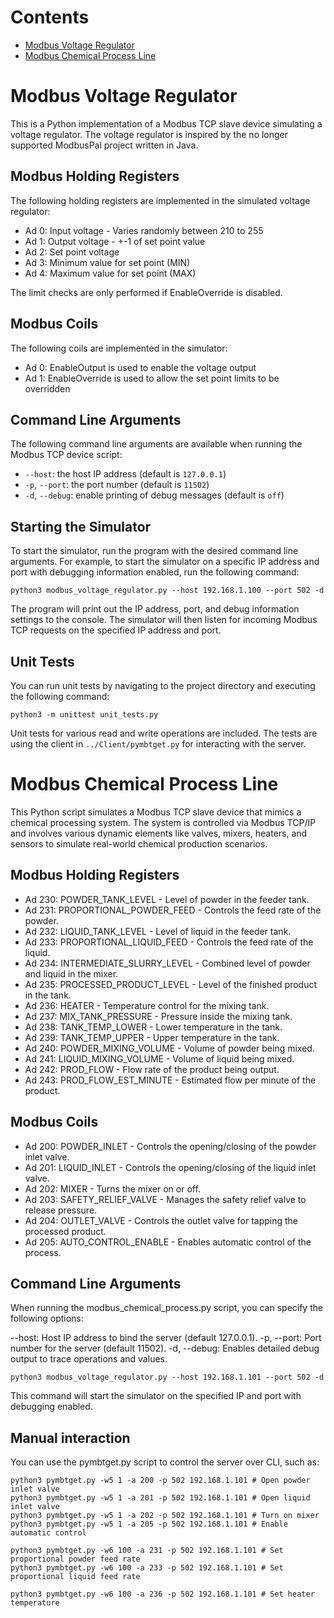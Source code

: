 # Contents
- [Modbus Voltage Regulator](#modbus-voltage-regulator)
- [Modbus Chemical Process Line](#modbus-chemical-process-line)


# Modbus Voltage Regulator

This is a Python implementation of a Modbus TCP slave device simulating a voltage regulator. The voltage regulator is inspired by the no longer supported ModbusPal project written in Java.

## Modbus Holding Registers
The following holding registers are implemented in the simulated voltage regulator:

- Ad 0: Input voltage - Varies randomly between 210 to 255
- Ad 1: Output voltage - +-1 of set point value
- Ad 2: Set point voltage
- Ad 3: Minimum value for set point (MIN)
- Ad 4: Maximum value for set point (MAX)

The limit checks are only performed if EnableOverride is disabled.

## Modbus Coils
The following coils are implemented in the simulator:

- Ad 0: EnableOutput is used to enable the voltage output
- Ad 1: EnableOverride is used to allow the set point limits to be overridden

## Command Line Arguments

The following command line arguments are available when running the Modbus TCP device script:

* `--host`: the host IP address (default is `127.0.0.1`)
* `-p`, `--port`: the port number (default is `11502`)
* `-d`, `--debug`: enable printing of debug messages (default is `off`)

## Starting the Simulator

To start the simulator, run the program with the desired command line arguments. For example, to start the simulator on a specific IP address and port with debugging information enabled, run the following command:

``python3 modbus_voltage_regulator.py --host 192.168.1.100 --port 502 -d``

The program will print out the IP address, port, and debug information settings to the console. The simulator will then listen for incoming Modbus TCP requests on the specified IP address and port.

## Unit Tests

You can run unit tests by navigating to the project directory and executing the following command:

```shell
python3 -m unittest unit_tests.py
```

Unit tests for various read and write operations are included. The tests are using the client in `../Client/pymbtget.py` for interacting with the server.

# Modbus Chemical Process Line

This Python script simulates a Modbus TCP slave device that mimics a chemical processing system. The system is controlled via Modbus TCP/IP and involves various dynamic elements like valves, mixers, heaters, and sensors to simulate real-world chemical production scenarios.

## Modbus Holding Registers
- Ad 230: POWDER_TANK_LEVEL - Level of powder in the feeder tank.
- Ad 231: PROPORTIONAL_POWDER_FEED - Controls the feed rate of the powder.
- Ad 232: LIQUID_TANK_LEVEL - Level of liquid in the feeder tank.
- Ad 233: PROPORTIONAL_LIQUID_FEED - Controls the feed rate of the liquid.
- Ad 234: INTERMEDIATE_SLURRY_LEVEL - Combined level of powder and liquid in the mixer.
- Ad 235: PROCESSED_PRODUCT_LEVEL - Level of the finished product in the tank.
- Ad 236: HEATER - Temperature control for the mixing tank.
- Ad 237: MIX_TANK_PRESSURE - Pressure inside the mixing tank.
- Ad 238: TANK_TEMP_LOWER - Lower temperature in the tank.
- Ad 239: TANK_TEMP_UPPER - Upper temperature in the tank.
- Ad 240: POWDER_MIXING_VOLUME - Volume of powder being mixed.
- Ad 241: LIQUID_MIXING_VOLUME - Volume of liquid being mixed.
- Ad 242: PROD_FLOW - Flow rate of the product being output.
- Ad 243: PROD_FLOW_EST_MINUTE - Estimated flow per minute of the product.

## Modbus Coils
- Ad 200: POWDER_INLET - Controls the opening/closing of the powder inlet valve.
- Ad 201: LIQUID_INLET - Controls the opening/closing of the liquid inlet valve.
- Ad 202: MIXER - Turns the mixer on or off.
- Ad 203: SAFETY_RELIEF_VALVE - Manages the safety relief valve to release pressure.
- Ad 204: OUTLET_VALVE - Controls the outlet valve for tapping the processed product.
- Ad 205: AUTO_CONTROL_ENABLE - Enables automatic control of the process.

## Command Line Arguments

When running the modbus_chemical_process.py script, you can specify the following options:

--host: Host IP address to bind the server (default 127.0.0.1).
-p, --port: Port number for the server (default 11502).
-d, --debug: Enables detailed debug output to trace operations and values.

``python3 modbus_voltage_regulator.py --host 192.168.1.101 --port 502 -d``

This command will start the simulator on the specified IP and port with debugging enabled.

## Manual interaction

You can use the pymbtget.py script to control the server over CLI, such as:
```
python3 pymbtget.py -w5 1 -a 200 -p 502 192.168.1.101 # Open powder inlet valve
python3 pymbtget.py -w5 1 -a 201 -p 502 192.168.1.101 # Open liquid inlet valve
python3 pymbtget.py -w5 1 -a 202 -p 502 192.168.1.101 # Turn on mixer
python3 pymbtget.py -w5 1 -a 205 -p 502 192.168.1.101 # Enable automatic control

python3 pymbtget.py -w6 100 -a 231 -p 502 192.168.1.101 # Set proportional powder feed rate
python3 pymbtget.py -w6 100 -a 233 -p 502 192.168.1.101 # Set proportional liquid feed rate

python3 pymbtget.py -w6 100 -a 236 -p 502 192.168.1.101 # Set heater temperature
```